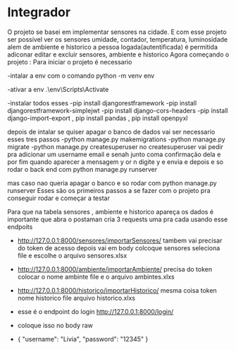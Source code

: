 # Integrador
  O projeto se basei em implementar sensores na cidade. E com esse projeto ser possivel ver os sensores umidade, contador, temperatura, luminosidade alem de ambiente e historico a pessoa logada(autentificada) é permitida adiconar editar e excluir sensores, ambiente e historico
  Agora começando o projeto :
  Para iniciar o projeto é necessario
  
  -intalar a env com o comando python -m venv env
  
  -ativar a env .\env\Scripts\Activate
  
  -instalar todos esses
    -pip install djangorestframework
    -pip install djangorestframework-simplejwt
    -pip install django-cors-headers
    -pip install django-import-export , pip install pandas , pip install openpyxl
  
  depois de intalar se quiser apagar o banco de dados vai ser necessario esses tres passos
  -python manage.py makemigrations
  -python manage.py migrate
  -python manage.py createsuperuser
  no createsuperuser vai pedir pra adicionar um username email e senah junto coma confirmação dela e por fim quando aparecer a mensagem y or n digite y e envia e depois e so rodar o back end com python manage.py runserver
  
  mas caso nao queria apagar o banco e so rodar com python manage.py runserver
  Esses são os primeiros passos a se fazer com o projeto pra conseguir rodar e começar a testar


Para que na tabela sensores , ambiente e historico apareça os dados é importante que abra o postaman cria 3 requests uma pra cada usando esse endpoits 
- http://127.0.0.1:8000/sensores/importarSensores/ tambem vai precisar do token de acesso depois vai em body colcoque sensores  seleciona file e escolhe o arquivo sensores.xlsx
- http://127.0.0.1:8000/ambiente/importarAmbiente/  precisa do token colocar o nome ambinte file e o arquivo ambintes.xlxs
- http://127.0.0.1:8000/historico/importarHistorico/  mesma coisa token nome historico file arquivo historico.xlxs

- esse é o endpoint do login http://127.0.0.1:8000/login/
- coloque isso no body raw
- {
    "username": "Livia",
    "password": "12345"
  }

